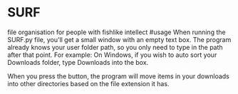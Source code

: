 # SURF
file organisation for people with fishlike intellect
#usage
When running the SURF.py file, you'll get a small window with an empty text box.
The program already knows your user folder path, so you only need to type in the
path after that point. For example:
On Windows, if you wish to auto sort your Downloads folder, type Downloads into the box.

When you press the button, the program will move items in your downloads into other directories
based on the file extension it has.

